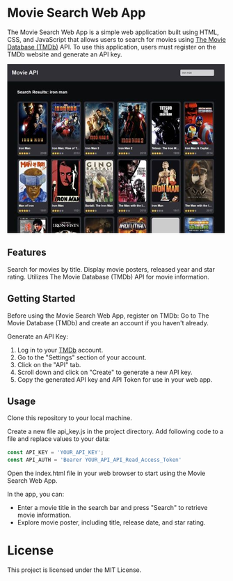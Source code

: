 # Movie Search Web App

The Movie Search Web App is a simple web application built using HTML, CSS, and JavaScript that allows users to search for movies using [The Movie Database (TMDb)](https://www.themoviedb.org/) API. To use this application, users must register on the TMDb website and generate an API key.

![movie search screenshot](movie_search_screenshot.jpg)

## Features

Search for movies by title.
Display movie posters, released year and star rating.
Utilizes The Movie Database (TMDb) API for movie information.

## Getting Started

Before using the Movie Search Web App, register on TMDb: Go to The Movie Database (TMDb) and create an account if you haven't already.

Generate an API Key:
1. Log in to your [TMDb](https://www.themoviedb.org/) account.
2. Go to the "Settings" section of your account.
3. Click on the "API" tab.
4. Scroll down and click on "Create" to generate a new API key.
5. Copy the generated API key and API Token for use in your web app.

## Usage

Clone this repository to your local machine.

Create a new file api_key.js in the project directory.
Add following code to a file and replace values to your data:

```js
const API_KEY = 'YOUR_API_KEY';
const API_AUTH = 'Bearer YOUR_API_API_Read_Access_Token'
```

Open the index.html file in your web browser to start using the Movie Search Web App.

In the app, you can:

* Enter a movie title in the search bar and press "Search" to retrieve movie information.
* Explore movie poster, including title, release date, and star rating.

# License

This project is licensed under the MIT License.
